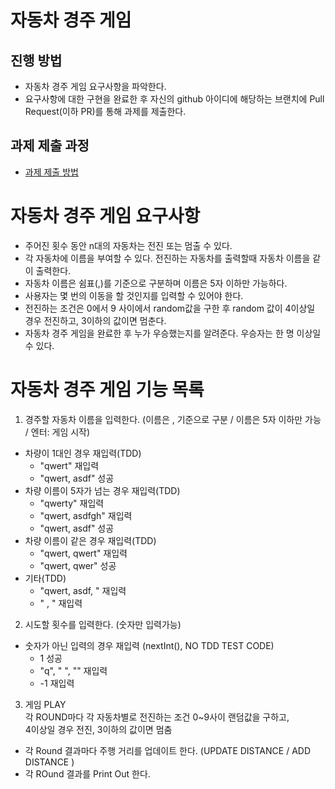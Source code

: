 # 자동차 경주 게임
## 진행 방법
* 자동차 경주 게임 요구사항을 파악한다.
* 요구사항에 대한 구현을 완료한 후 자신의 github 아이디에 해당하는 브랜치에 Pull Request(이하 PR)를 통해 과제를 제출한다.

## 과제 제출 과정
* [과제 제출 방법](https://github.com/next-step/nextstep-docs/tree/master/precourse)

# 자동차 경주 게임 요구사항
* 주어진 횟수 동안 n대의 자동차는 전진 또는 멈출 수 있다.
* 각 자동차에 이름을 부여할 수 있다. 전진하는 자동차를 출력할때 자동차 이름을 같이 출력한다.
* 자동차 이름은 쉼표(,)를 기준으로 구분하며 이름은 5자 이하만 가능하다.
* 사용자는 몇 번의 이동을 할 것인지를 입력할 수 있어야 한다.
* 전진하는 조건은 0에서 9 사이에서 random값을 구한 후 
  random 값이 4이상일 경우 전진하고, 3이하의 값이면 멈춘다.
* 자동차 경주 게임을 완료한 후 누가 우승했는지를 알려준다. 우승자는 한 명 이상일 수 있다.

# 자동차 경주 게임 기능 목록
1. 경주할 자동차 이름을 입력한다. (이름은 , 기준으로 구분 / 이름은 5자 이하만 가능 / 엔터: 게임 시작)
* 차량이 1대인 경우 재입력(TDD)
    * "qwert" 재입력
    * "qwert, asdf" 성공
* 차량 이름이 5자가 넘는 경우 재입력(TDD)
    * "qwerty" 재입력
    * "qwert, asdfgh" 재입력
    * "qwert, asdf" 성공
* 차량 이름이 같은 경우 재입력(TDD)
    * "qwert, qwert" 재입력
    * "qwert, qwer" 성공
* 기타(TDD)
    * "qwert, asdf,  " 재입력
    * "  ,  " 재입력

2. 시도할 횟수를 입력한다. (숫자만 입력가능)
* 숫자가 아닌 입력의 경우 재입력 (nextInt(), NO TDD TEST CODE)
    * 1 성공
    * "q", " ", "" 재입력
    * -1 재입력

3. 게임 PLAY<br>
   각 ROUND마다 각 자동차별로 전진하는 조건 0~9사이 랜덤값을 구하고,<br>
   4이상일 경우 전진, 3이하의 값이면 멈춤
* 각 Round 결과마다 주행 거리를 업데이트 한다. (UPDATE DISTANCE / ADD DISTANCE )
* 각 ROund 결과를 Print Out 한다.